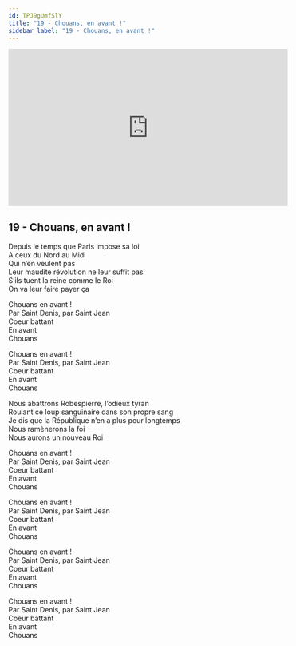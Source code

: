 ```yaml
---
id: TPJ9gUmfSlY
title: "19 - Chouans, en avant !"
sidebar_label: "19 - Chouans, en avant !"
---
```


<div class="video-float-container">
  <iframe
    width="560"
    height="315"
    src="https://www.youtube.com/embed/TPJ9gUmfSlY"
    title="YouTube video player"
    frameborder="0"
    allow="accelerometer; autoplay; clipboard-write; encrypted-media; gyroscope; picture-in-picture; web-share"
    referrerpolicy="strict-origin-when-cross-origin"
    allowfullscreen
  ></iframe>
</div>

## 19 - Chouans, en avant !

Depuis le temps que Paris impose sa loi  
A ceux du Nord au Midi  
Qui n’en veulent pas  
Leur maudite révolution ne leur suffit pas  
S’ils tuent la reine comme le Roi  
On va leur faire payer ça

Chouans en avant !  
Par Saint Denis, par Saint Jean  
Coeur battant  
En avant  
Chouans

Chouans en avant !  
Par Saint Denis, par Saint Jean  
Coeur battant  
En avant  
Chouans

Nous abattrons Robespierre, l’odieux tyran  
Roulant ce loup sanguinaire dans son propre sang  
Je dis que la République n’en a plus pour longtemps  
Nous ramènerons la foi  
Nous aurons un nouveau Roi

Chouans en avant !  
Par Saint Denis, par Saint Jean  
Coeur battant  
En avant  
Chouans

Chouans en avant !  
Par Saint Denis, par Saint Jean  
Coeur battant  
En avant  
Chouans

Chouans en avant !  
Par Saint Denis, par Saint Jean  
Coeur battant  
En avant  
Chouans

Chouans en avant !  
Par Saint Denis, par Saint Jean  
Coeur battant  
En avant  
Chouans
